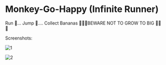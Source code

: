 # Monkey-Go-Happy (Infinite Runner)

Run 🐒... Jump 🐒.... Collect Bananas 🍌🍌🍌BEWARE NOT TO GROW TO BIG 🦍🦍🦍

Screenshots:

![1](https://user-images.githubusercontent.com/17800800/159878231-005d65c1-7a1d-44cb-b160-9a5ee1ebd092.png)

![2](https://user-images.githubusercontent.com/17800800/159878246-6c6d2f8d-36b5-4d95-adf6-1155660bce46.png)

